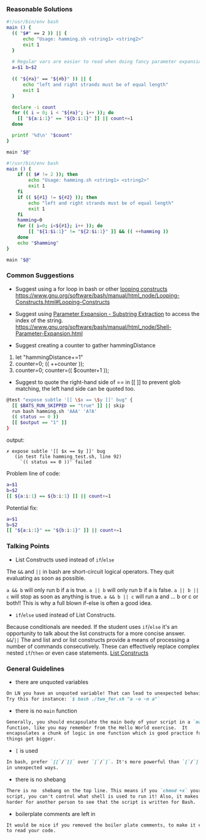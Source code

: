 ### Reasonable Solutions
```bash
#!/usr/bin/env bash
main () {
  (( "$#" == 2 )) || {
      echo "Usage: hamming.sh <string1> <string2>"
      exit 1
  }
  
  # Regular vars are easier to read when doing fancy parameter expansion.
  a=$1 b=$2 
  
  (( "${#a}" == "${#b}" )) || {
      echo "left and right strands must be of equal length"
      exit 1
  }

  declare -i count
  for (( i = 0; i < "${#a}"; i++ )); do
    [[ "${a:i:1}" == "${b:i:1}" ]] || count+=1
  done

  printf '%d\n' "$count"
}

main "$@"
```
```bash
#!/usr/bin/env bash
main () {
    if (( $# != 2 )); then 
        echo "Usage: hamming.sh <string1> <string2>"
        exit 1
    fi
    if (( ${#1} != ${#2} )); then
        echo "left and right strands must be of equal length"
        exit 1
    fi
    hamming=0
    for (( i=0; i<${#1}; i++ )); do
        [[ "${1:$i:1}" != "${2:$i:1}" ]] && (( ++hamming ))
    done
    echo "$hamming"
}

main "$@"
```

### Common Suggestions
* Suggest using a for loop in bash or other [looping constructs](https://www.gnu.org/software/bash/manual/html_node/Looping-Constructs.html#Looping-Constructs) https://www.gnu.org/software/bash/manual/html_node/Looping-Constructs.html#Looping-Constructs

* Suggest using [Parameter Expansion - Substring Extraction](https://www.gnu.org/software/bash/manual/html_node/Shell-Parameter-Expansion.html) to access the index of the string. https://www.gnu.org/software/bash/manual/html_node/Shell-Parameter-Expansion.html

* Suggest creating a counter to gather hammingDistance
1) let "hammingDistance+=1"
2) counter=0; (( ++counter ));
3) counter=0; counter=(( $counter+1 ));

* Suggest to quote the right-hand side of == in [[ ]] to prevent glob matching, the left hand side can be quoted too.
```bash
@test "expose subtle '[[ \$x == \$y ]]' bug" {
  [[ $BATS_RUN_SKIPPED == "true" ]] || skip
  run bash hamming.sh 'AAA' 'A?A'
  (( status == 0 ))
  [[ $output == "1" ]]
}
```
output:
```
✗ expose subtle '[[ $x == $y ]]' bug
   (in test file hamming_test.sh, line 92)
     `(( status == 0 ))' failed
```
Problem line of code: 
```bash
a=$1
b=$2
[[ ${a:i:1} == ${b:i:1} ]] || count+=1
```
Potential fix:
```bash
a=$1
b=$2
[[ "${a:i:1}" == "${b:i:1}" ]] || count+=1
```

### Talking Points
* List Constructs used instead of `if`/`else`

The `&&` and `||` in bash are short-circuit logical operators. They quit evaluating as soon as possible.

`a && b` will only run b if a is true. `a || b` will only run b if a is false. `a || b || c` will stop as soon as anything is true. `a && b || c` will run a and ... b or c or both!! This is why a full blown if-else is often a good idea.

* `if`/`else` used instead of List Constructs.

Because conditionals are needed. If the student uses `if`/`else` it's an opportunity to talk about the list constructs for a more concise answer. `&&`/`||` The and list and or list constructs provide a means of processing a number of commands consecutively. These can effectively replace complex nested `if`/`then`  or even case statements. [List Constructs](https://tldp.org/LDP/abs/html/list-cons.html#LISTCONSREF)

### General Guidelines
* there are unquoted variables

```md
On LN you have an unquoted variable! That can lead to unexpected behavior.
Try this for instance: `$ bash ./two_fer.sh "a -o -n a"`
```

* there is no `main` function

```md
Generally, you should encapsulate the main body of your script in a `main`
function, like you may remember from the Hello World exercise.  It
encapsulates a chunk of logic in one function which is good practice for when
things get bigger.
```

* `[` is used

```md
In bash, prefer `[[`/`]]` over `[`/`]`. It's more powerful than `[`/`]` and less likely to act
in unexpected ways.
```

* there is no shebang

```md
There is no  shebang on the top line. This means if you `chmod +x` your
script, you can't control what shell is used to run it! Also, it makes it
harder for another person to see that the script is written for Bash.
```

* boilerplate comments are left in

```md
It would be nice if you removed the boiler plate comments, to make it easier
to read your code.
```